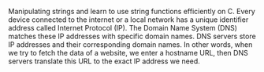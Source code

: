 Manipulating strings and learn to use string functions efficiently on C. Every device connected to the internet or a local network has a unique identifier address called Internet Protocol (IP). The Domain Name System (DNS) matches these IP addresses with specific domain names. DNS servers store IP addresses and their corresponding domain names. In other words, when we try to fetch the data of a website, we enter a hostname URL, then DNS servers translate this URL to the exact IP address we need.
